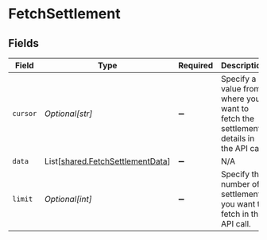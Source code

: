 # FetchSettlement


## Fields

| Field                                                                                | Type                                                                                 | Required                                                                             | Description                                                                          |
| ------------------------------------------------------------------------------------ | ------------------------------------------------------------------------------------ | ------------------------------------------------------------------------------------ | ------------------------------------------------------------------------------------ |
| `cursor`                                                                             | *Optional[str]*                                                                      | :heavy_minus_sign:                                                                   | Specify a value from where you want to fetch the settlement details in the API call. |
| `data`                                                                               | List[[shared.FetchSettlementData](../../models/shared/fetchsettlementdata.md)]       | :heavy_minus_sign:                                                                   | N/A                                                                                  |
| `limit`                                                                              | *Optional[int]*                                                                      | :heavy_minus_sign:                                                                   | Specify the number of settlements you want to fetch in the API call.                 |